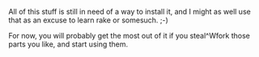 All of this stuff is still in need of a way to install it, and I might as well use that as an excuse to learn rake or somesuch. ;-)

For now, you will probably get the most out of it if you steal^Wfork those parts you like, and start using them.
